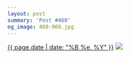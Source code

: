 ```yaml
---
layout: post
summary: 'Post #460'
og_image: 460-960.jpg
---
```


<p>
  <time><a href="/460">{{ page.date | date: "%B %e, %Y" }}</a></time>
  <a href="/460"><img src="{{ site.assets_url }}/460-480.jpg" srcset="{{ site.assets_url }}/460-960.jpg 960w, {{ site.assets_url }}/460-720.jpg 720w, {{ site.assets_url }}/460-480.jpg 480w, {{ site.assets_url }}/460-240.jpg 240w" sizes="(min-width: 700px) 50vw, calc(100vw - 2rem)" /></a>
</p>
